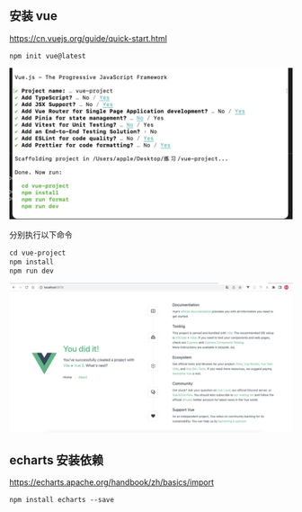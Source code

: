 ## 安装 vue

https://cn.vuejs.org/guide/quick-start.html

```
npm init vue@latest

```

<img src="../img/vue3-install.jpg" style="zoom: 50%;">

分别执行以下命令

```
cd vue-project
npm install
npm run dev
```

<img src="../img/dev-vue.jpg" style="zoom: 50%;">

## echarts 安装依赖

https://echarts.apache.org/handbook/zh/basics/import

```
npm install echarts --save
```
